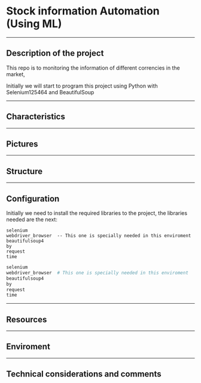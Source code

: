 # Stock information Automation (Using ML)

***
## Description of the project

This repo is to monitoring the information of different correncies in the market, 

Initially we will start to program this project using Python with Selenium125464
and BeautifulSoup


***
## Characteristics


***
## Pictures


***
## Structure


***
## Configuration

Initially we need to install the required libraries to the project, the libraries needed are the next: 


```
selenium
webdriver_browser  -- This one is specially needed in this enviroment
beautifulsoup4
by
request
time
```

```python
selenium
webdriver_browser  # This one is specially needed in this enviroment
beautifulsoup4
by
request
time
```

***
## Resources



***
## Enviroment



***
## Technical considerations and comments


